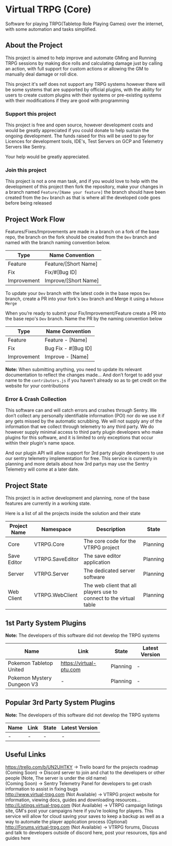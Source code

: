 # Virtual TRPG (Core)
Software for playing TRPG(Tabletop Role Playing Games) over the internet, with some automation and tasks simplified.

## About the Project
This project is aimed to help improve and automate GMing and Running TRPG sessions by making dice rolls and calculating damage just by calling an action, with full support for custom actions or allowing the GM to manually deal damage or roll dice.

This project it's self does not support any TRPG systems however there will be some systems that are supported by official plugins, with the ability for users to create custom plugins with their systems or pre-existing systems with their modifications if they are good with programming

### Support this project
This project is free and open source, however development costs and would be greatly appreciated if you could donate to help sustain the ongoing development. The funds raised for this will be used to pay for Licences for development tools, IDE's, Test Servers on GCP and Telemetry Servers like Sentry.

Your help would be greatly appreciated.

### Join this project
This project is not a one man task, and if you would love to help with the development of this project then fork the repository, make your changes in a branch named ``Feature/[Name your feature]`` the branch should have been created from the ``Dev`` branch as that is where all the developed code goes before being released

## Project Work Flow
Features/Fixes/Improvements are made in a branch on a fork of the base repo, the branch on the fork should be created from the ``Dev`` branch and named with the branch naming convention below.

|Type       |Name Convention      |
|-----------|---------------------|
|Feature    |Feature/[Short Name] |
|Fix        |Fix/#[Bug ID]        |
|Improvement|Improve/[Short Name] |

To update your ``Dev`` branch with the latest code in the base repos ``Dev`` branch, create a PR into your fork's ``Dev`` branch and Merge it using a ``Rebase Merge``

When you’re ready to submit your Fix/Improvement/Feature create a PR into the base repo's ``Dev`` branch. Name the PR by the naming convention below

|Type       |Name Convention        |
|-----------|-----------------------|
|Feature    |Feature - [Name]       |
|Fix        |Bug Fix - #[Bug ID]    |
|Improvement|Improve - [Name]       |

**Note:** When submitting anything, you need to update its relevant documentation to reflect the changes made... And don’t forget to add your name to the ``contributors.js`` if you haven’t already so as to get credit on the website for your contributions

### Error & Crash Collection
This software can and will catch errors and crashes through Sentry. We don’t collect any personally identifiable information (POI) nor do we use it if any gets missed by the automatic scrubbing. We will not supply any of the information that we collect through telemetry to any third party. We do however supply minimal access to third party plugin developers who make plugins for this software, and it is limited to only exceptions that occur within their plugin's name space.

And our plugin API will allow support for 3rd party plugin developers to use our sentry telemetry implementation for free. This service is currently in planning and more details about how 3rd partys may use the Sentry Telemetry will come at a later date.

## Project State
This project is in active development and planning, none of the base features are currently in a working state.

Here is a list of all the projects inside the solution and their state

|Project Name|Namespace       |Description                                                        |State    |
|------------|----------------|-------------------------------------------------------------------|---------|
|Core        |VTRPG.Core      |The core code for the VTRPG project                                |Planning |
|Save Editor |VTRPG.SaveEditor|The save editor application                                        |Planning |
|Server      |VTRPG.Server    |The dedicated server software                                      |Planning |
|Web Client  |VTRPG.WebClient |The web client that all players use to connect to the virtual table|Planning |

## 1st Party System Plugins
**Note:** The developers of this software did not develop the TRPG systems

|Name                      |Link                   |State         |Latest Version        |
|--------------------------|-----------------------|--------------|----------------------|
|Pokemon Tabletop United   |https://virtual-ptu.com|Planning      |-                     |
|Pokemon Mystery Dungeon V3|-                      |Planning      |-                     |

## Popular 3rd Party System Plugins
**Note:** The developers of this software did not develop the TRPG systems

|Name                      |Link                   |State         |Latest Version        |
|--------------------------|-----------------------|--------------|----------------------|
|-                         |-                      |-             |-                     |

## Useful Links
https://trello.com/b/UN2UHTKY -> Trello board for the projects roadmap<br>
(Coming Soon) -> Discord server to join and chat to the developers or other people (Note, The server is under the old name)<br>
(Coming Soon) -> Sentry Telemetry Panel for developers to get crash information to assist in fixing bugs<br>
http://www.virtual-trpg.com (Not Available) -> VTRPG project website for information, viewing docs, guides and downloading resources...<br>
http://Listings.virtual-trpg.com (Not Available) -> VTRPG campaign listings site, GM's post your campaigns here if you’re looking for players. This service will allow for cloud saving your saves to keep a backup as well as a way to automate the player application process (Optional)<br>
http://Forums.virtual-trpg.com (Not Available) -> VTRPG forums, Discuss and talk to developers outside of discord here, post your resources, tips and guides here<br>
